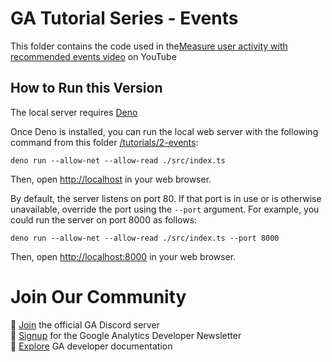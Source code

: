 # GA Tutorial Series - Events

This folder contains the code used in
the[Measure user activity with recommended events video](https://www.youtube.com/watch?v=PEPb3uaVILk)
on YouTube

## How to Run this Version

The local server requires [Deno](https://deno.land)

Once Deno is installed, you can run the local web server with the following
command from this folder [/tutorials/2-events](/tutorials/2-events):

```
deno run --allow-net --allow-read ./src/index.ts
```

Then, open <http://localhost> in your web browser.

By default, the server listens on port 80. If that port is in use or is
otherwise unavailable, override the port using the `--port` argument.  For
example, you could run the server on port 8000 as follows:

```
deno run --allow-net --allow-read ./src/index.ts --port 8000
```

Then, open <http://localhost:8000> in your web browser.

# Join Our Community

💬 [Join](https://discord.gg/65mah7ZZsG) the official GA Discord server\
📝 [Signup](https://groups.google.com/g/google-analytics-developer-newsletter)
for the Google Analytics Developer Newsletter\
📄 [Explore](https://developers.google.com/analytics/) GA developer
documentation
